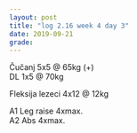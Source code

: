 ```yaml
---
layout: post
title: "log 2.16 week 4 day 3"
date: 2019-09-21
grade:
---
```


Čučanj 5x5 @ 65kg (+)   
DL 1x5 @ 70kg      

Fleksija lezeci 4x12 @ 12kg  

A1 Leg raise 4xmax.   
A2 Abs 4xmax.   
